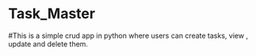 # Task_Master
#This is a simple crud app in python where users can create tasks, view , update and delete them.
